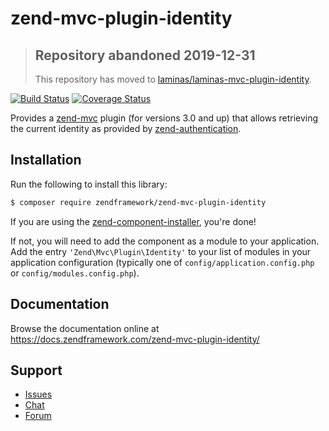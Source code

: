 # zend-mvc-plugin-identity

> ## Repository abandoned 2019-12-31
>
> This repository has moved to [laminas/laminas-mvc-plugin-identity](https://github.com/laminas/laminas-mvc-plugin-identity).

[![Build Status](https://secure.travis-ci.org/zendframework/zend-mvc-plugin-identity.svg?branch=master)](https://secure.travis-ci.org/zendframework/zend-mvc-plugin-identity)
[![Coverage Status](https://coveralls.io/repos/github/zendframework/zend-mvc-plugin-identity/badge.svg?branch=master)](https://coveralls.io/github/zendframework/zend-mvc-plugin-identity?branch=master)

Provides a
[zend-mvc](https://docs.zendframework.com/zend-mvc/) plugin (for versions 3.0
and up) that allows retrieving the current identity as provided by
[zend-authentication](https://github.com/zendframework/zend-authentication).

## Installation

Run the following to install this library:

```bash
$ composer require zendframework/zend-mvc-plugin-identity
```

If you are using the [zend-component-installer](https://docs.zendframework.com/zend-component-installer/),
you're done!

If not, you will need to add the component as a module to your
application. Add the entry `'Zend\Mvc\Plugin\Identity'` to
your list of modules in your application configuration (typically
one of `config/application.config.php` or `config/modules.config.php`).

## Documentation

Browse the documentation online at https://docs.zendframework.com/zend-mvc-plugin-identity/

## Support

* [Issues](https://github.com/zendframework/zend-mvc-plugin-identity/issues/)
* [Chat](https://zendframework-slack.herokuapp.com/)
* [Forum](https://discourse.zendframework.com/)
